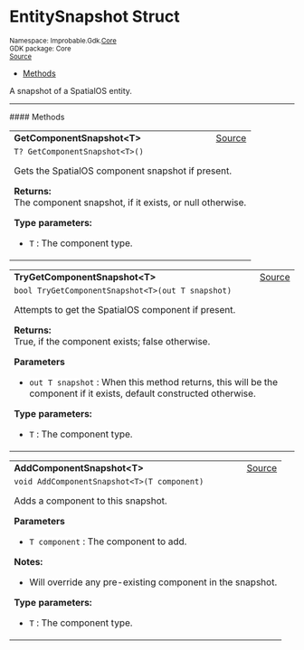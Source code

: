 
# EntitySnapshot Struct
<sup>
Namespace: Improbable.Gdk.<a href="{{urlRoot}}/api/core-index">Core</a><br/>
GDK package: Core<br/>
<a href="https://www.github.com/spatialos/gdk-for-unity/blob/180a1fc2/workers/unity/Packages/io.improbable.gdk.core/Utility/EntitySnapshot.cs/#L9">Source</a>
<style>
a code {
                    padding: 0em 0.25em!important;
}
code {
                    background-color: #ffffff!important;
}
</style>
</sup>
<nav id="pageToc" class="page-toc"><ul><li><a href="#methods">Methods</a>
</ul></nav>

</p>



<p>A snapshot of a SpatialOS entity. </p>













</p>
<hr style="width:100%; border-top-color:#d8d8d8" />
#### Methods


</p>




<table width="100%">
    <tr>
        <td style="border-right:none"><a id="getcomponentsnapshot-t"></a><b>GetComponentSnapshot&lt;T&gt;</b></td>
        <td style="border-left:none; text-align:right"><a href="https://www.github.com/spatialos/gdk-for-unity/blob/180a1fc2/workers/unity/Packages/io.improbable.gdk.core/Utility/EntitySnapshot.cs/#L18">Source</a></td>
    </tr>
    <tr>
        <td colspan="2">
<code>T? GetComponentSnapshot&lt;T&gt;()</code></p>
Gets the SpatialOS component snapshot if present. 
</p><b>Returns:</b></br>The component snapshot, if it exists, or null otherwise.



</p>

<b>Type parameters:</b>

<ul>
<li><code>T</code> : The component type.</li>
</ul>



</td>
    </tr>
</table>


<table width="100%">
    <tr>
        <td style="border-right:none"><a id="trygetcomponentsnapshot-t-out-t"></a><b>TryGetComponentSnapshot&lt;T&gt;</b></td>
        <td style="border-left:none; text-align:right"><a href="https://www.github.com/spatialos/gdk-for-unity/blob/180a1fc2/workers/unity/Packages/io.improbable.gdk.core/Utility/EntitySnapshot.cs/#L37">Source</a></td>
    </tr>
    <tr>
        <td colspan="2">
<code>bool TryGetComponentSnapshot&lt;T&gt;(out T snapshot)</code></p>
Attempts to get the SpatialOS component if present. 
</p><b>Returns:</b></br>True, if the component exists; false otherwise.

</p>

<b>Parameters</b>

<ul>
<li><code>out T snapshot</code> : When this method returns, this will be the component if it exists, default constructed otherwise. </li>
</ul>




</p>

<b>Type parameters:</b>

<ul>
<li><code>T</code> : The component type.</li>
</ul>



</td>
    </tr>
</table>


<table width="100%">
    <tr>
        <td style="border-right:none"><a id="addcomponentsnapshot-t-t"></a><b>AddComponentSnapshot&lt;T&gt;</b></td>
        <td style="border-left:none; text-align:right"><a href="https://www.github.com/spatialos/gdk-for-unity/blob/180a1fc2/workers/unity/Packages/io.improbable.gdk.core/Utility/EntitySnapshot.cs/#L52">Source</a></td>
    </tr>
    <tr>
        <td colspan="2">
<code>void AddComponentSnapshot&lt;T&gt;(T component)</code></p>
Adds a component to this snapshot. 


</p>

<b>Parameters</b>

<ul>
<li><code>T component</code> : The component to add.</li>
</ul>



</p>

<b>Notes:</b>

<ul>
<li>Will override any pre-existing component in the snapshot. </li>
</ul>



</p>

<b>Type parameters:</b>

<ul>
<li><code>T</code> : The component type.</li>
</ul>



</td>
    </tr>
</table>





